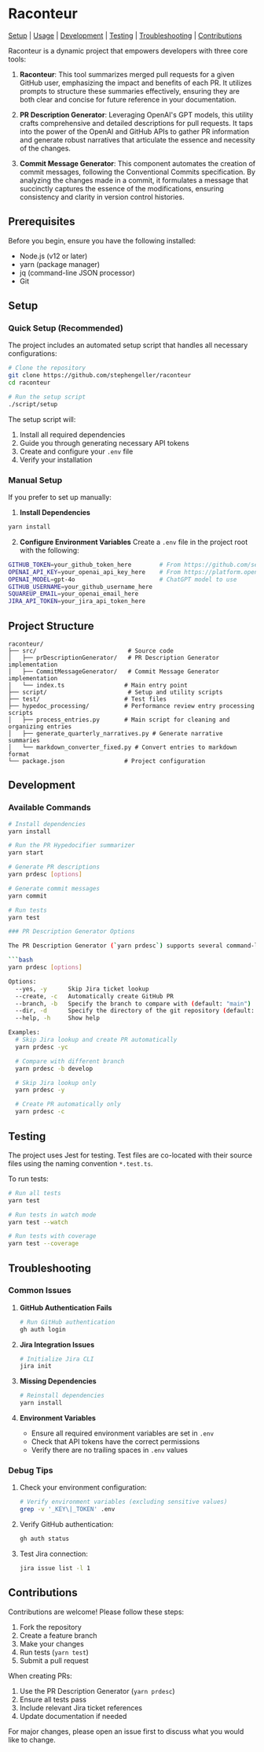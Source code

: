 # Raconteur

[Setup](#setup) | [Usage](#usage) | [Development](#development) | [Testing](#testing) | [Troubleshooting](#troubleshooting) | [Contributions](#contributions)

Raconteur is a dynamic project that empowers developers with three core tools:

1. **Raconteur**: This tool summarizes merged pull requests for a given GitHub user, emphasizing the
   impact and benefits of each PR. It utilizes prompts to structure these summaries effectively,
   ensuring they are both clear and concise for future reference in your documentation.

2. **PR Description Generator**: Leveraging OpenAI's GPT models, this utility crafts comprehensive
   and detailed descriptions for pull requests. It taps into the power of the OpenAI and GitHub APIs
   to gather PR information and generate robust narratives that articulate the essence and necessity
   of the changes.

3. **Commit Message Generator**: This component automates the creation of commit messages, following
   the Conventional Commits specification. By analyzing the changes made in a commit, it formulates
   a message that succinctly captures the essence of the modifications, ensuring consistency and
   clarity in version control histories.

## Prerequisites

Before you begin, ensure you have the following installed:

- Node.js (v12 or later)
- yarn (package manager)
- jq (command-line JSON processor)
- Git

## Setup

### Quick Setup (Recommended)

The project includes an automated setup script that handles all necessary configurations:

```bash
# Clone the repository
git clone https://github.com/stephengeller/raconteur
cd raconteur

# Run the setup script
./script/setup
```

The setup script will:

1. Install all required dependencies
2. Guide you through generating necessary API tokens
3. Create and configure your `.env` file
4. Verify your installation

### Manual Setup

If you prefer to set up manually:

1. **Install Dependencies**

```bash
yarn install
```

2. **Configure Environment Variables**
   Create a `.env` file in the project root with the following:

```bash
GITHUB_TOKEN=your_github_token_here        # From https://github.com/settings/tokens (needs 'repo' scope)
OPENAI_API_KEY=your_openai_api_key_here    # From https://platform.openai.com/api-keys
OPENAI_MODEL=gpt-4o                        # ChatGPT model to use
GITHUB_USERNAME=your_github_username_here
SQUAREUP_EMAIL=your_openai_email_here
JIRA_API_TOKEN=your_jira_api_token_here
```

## Project Structure

```
raconteur/
├── src/                          # Source code
│   ├── prDescriptionGenerator/   # PR Description Generator implementation
│   ├── CommitMessageGenerator/   # Commit Message Generator implementation
│   └── index.ts                 # Main entry point
├── script/                       # Setup and utility scripts
├── test/                        # Test files
├── hypedoc_processing/          # Performance review entry processing scripts
│   ├── process_entries.py       # Main script for cleaning and organizing entries
│   ├── generate_quarterly_narratives.py # Generate narrative summaries
│   └── markdown_converter_fixed.py # Convert entries to markdown format
└── package.json                 # Project configuration
```

## Development

### Available Commands

```bash
# Install dependencies
yarn install

# Run the PR Hypedocifier summarizer
yarn start

# Generate PR descriptions
yarn prdesc [options]

# Generate commit messages
yarn commit

# Run tests
yarn test

### PR Description Generator Options

The PR Description Generator (`yarn prdesc`) supports several command-line flags:

```bash
yarn prdesc [options]

Options:
  --yes, -y      Skip Jira ticket lookup
  --create, -c   Automatically create GitHub PR
  --branch, -b   Specify the branch to compare with (default: "main")
  --dir, -d      Specify the directory of the git repository (default: current directory)
  --help, -h     Show help

Examples:
  # Skip Jira lookup and create PR automatically
  yarn prdesc -yc

  # Compare with different branch
  yarn prdesc -b develop

  # Skip Jira lookup only
  yarn prdesc -y

  # Create PR automatically only
  yarn prdesc -c
```

## Testing

The project uses Jest for testing. Test files are co-located with their source files using the
naming convention `*.test.ts`.

To run tests:

```bash
# Run all tests
yarn test

# Run tests in watch mode
yarn test --watch

# Run tests with coverage
yarn test --coverage
```

## Troubleshooting

### Common Issues

1. **GitHub Authentication Fails**
   ```bash
   # Run GitHub authentication
   gh auth login
   ```

2. **Jira Integration Issues**
   ```bash
   # Initialize Jira CLI
   jira init
   ```

3. **Missing Dependencies**
   ```bash
   # Reinstall dependencies
   yarn install
   ```

4. **Environment Variables**
    - Ensure all required environment variables are set in `.env`
    - Check that API tokens have the correct permissions
    - Verify there are no trailing spaces in `.env` values

### Debug Tips

1. Check your environment configuration:
   ```bash
   # Verify environment variables (excluding sensitive values)
   grep -v '_KEY\|_TOKEN' .env
   ```

2. Verify GitHub authentication:
   ```bash
   gh auth status
   ```

3. Test Jira connection:
   ```bash
   jira issue list -l 1
   ```

## Contributions

Contributions are welcome! Please follow these steps:

1. Fork the repository
2. Create a feature branch
3. Make your changes
4. Run tests (`yarn test`)
5. Submit a pull request

When creating PRs:

1. Use the PR Description Generator (`yarn prdesc`)
2. Ensure all tests pass
3. Include relevant Jira ticket references
4. Update documentation if needed

For major changes, please open an issue first to discuss what you would like to change.